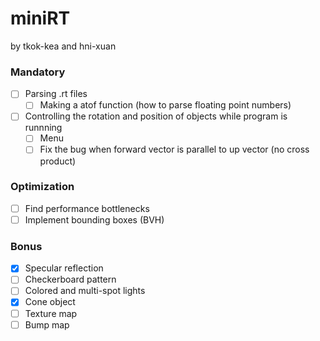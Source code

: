 # miniRT
by tkok-kea and hni-xuan

### Mandatory
- [ ] Parsing .rt files
    - [ ] Making a atof function (how to parse floating point numbers)
- [ ] Controlling the rotation and position of objects while program is runnning
    - [ ] Menu
    - [ ] Fix the bug when forward vector is parallel to up vector (no cross product)

### Optimization
- [ ] Find performance bottlenecks
- [ ] Implement bounding boxes (BVH)

### Bonus
- [x] Specular reflection
- [ ] Checkerboard pattern
- [ ] Colored and multi-spot lights
- [x] Cone object
- [ ] Texture map
- [ ] Bump map
